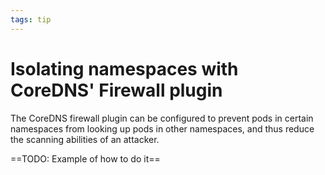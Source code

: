 ```yaml
---
tags: tip
---
```


# Isolating namespaces with CoreDNS' Firewall plugin
The CoreDNS firewall plugin can be configured to prevent pods in certain namespaces from looking up pods in other namespaces, and thus reduce the scanning abilities of an attacker.

==TODO: Example of how to do it==
